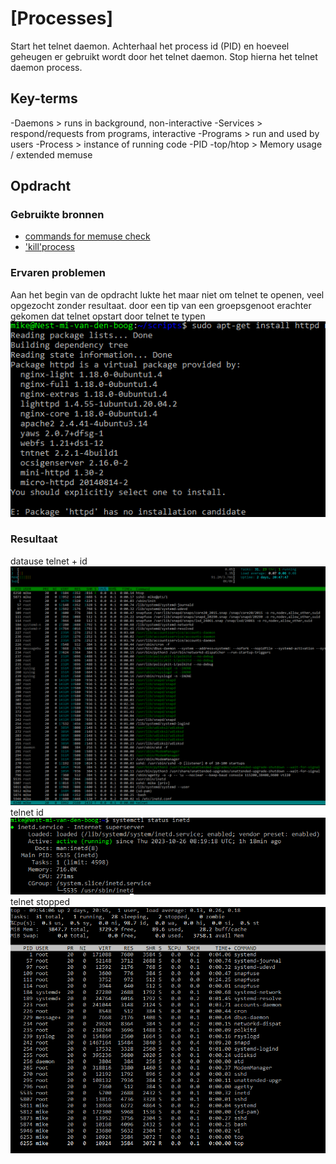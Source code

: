 # [Processes]
Start het telnet daemon. Achterhaal het process id (PID) en hoeveel geheugen er gebruikt wordt door het telnet daemon. Stop hierna het telnet daemon process.

## Key-terms
-Daemons > runs in background, non-interactive
-Services > respond/requests from programs, interactive
-Programs > run and used by users
-Process > instance of running code
-PID
-top/htop > Memory usage / extended memuse

## Opdracht
### Gebruikte bronnen
- [commands for memuse check](https://phoenixnap.com/kb/linux-commands-check-memory-usage)
- ['kill'process](https://www.cyberciti.biz/faq/how-force-kill-process-linux/) 


### Ervaren problemen

Aan het begin van de opdracht lukte het maar niet om telnet te openen, veel opgezocht zonder resultaat. door een tip van een groepsgenoot erachter gekomen dat telnet opstart door telnet te typen
![prob](../00_includes/w1_processes_prob1.PNG)
### Resultaat
datause telnet + id
![telnetuse](../00_includes/w1_processes_htopTelnetmemuse.PNG)
telnet id   
![telnetid](../00_includes/w1_processes_telnetpid.PNG)
telnet stopped
![stopped](../00_includes/w1_processes_telnetstopped.PNG)